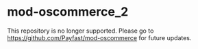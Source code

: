 # mod-oscommerce_2

This repository is no longer supported. Please go to https://github.com/Payfast/mod-oscommerce for future updates.
